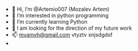 - 👋 Hi, I’m @Artemio007 (Mozalev Artem)
- 👀 I’m interested in python programming
- 🌱 I’m currently learning Python
- 💞️ I am looking for the direction of my future work
- 📫 mvamvh@gmail.com
vtyztv xnjsdgdsf
- 